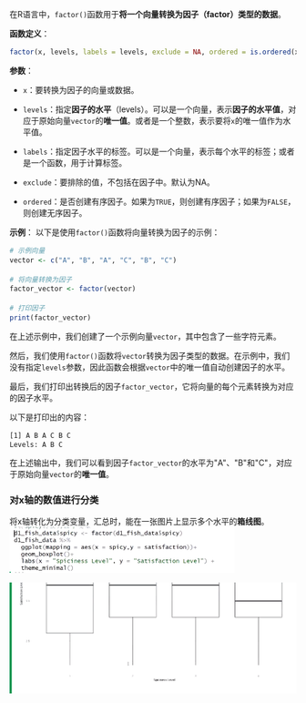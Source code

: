 在R语言中，`factor()`函数用于**将一个向量转换为因子（factor）类型的数据**。

**函数定义**：
```R
factor(x, levels, labels = levels, exclude = NA, ordered = is.ordered(x))
```

**参数**：
- `x`：要转换为因子的向量或数据。

- `levels`：指定**因子的水平**（levels）。可以是一个向量，表示**因子的水平值**，对应于原始向量`vector`的**唯一值**。或者是一个整数，表示要将`x`的唯一值作为水平值。

- `labels`：指定因子水平的标签。可以是一个向量，表示每个水平的标签；或者是一个函数，用于计算标签。

- `exclude`：要排除的值，不包括在因子中。默认为NA。

- `ordered`：是否创建有序因子。如果为`TRUE`，则创建有序因子；如果为`FALSE`，则创建无序因子。

**示例**：
以下是使用`factor()`函数将向量转换为因子的示例：

```R
# 示例向量
vector <- c("A", "B", "A", "C", "B", "C")

# 将向量转换为因子
factor_vector <- factor(vector)

# 打印因子
print(factor_vector)
```

在上述示例中，我们创建了一个示例向量`vector`，其中包含了一些字符元素。

然后，我们使用`factor()`函数将`vector`转换为因子类型的数据。在示例中，我们没有指定`levels`参数，因此函数会根据`vector`中的唯一值自动创建因子的水平。

最后，我们打印出转换后的因子`factor_vector`，它将向量的每个元素转换为对应的因子水平。

以下是打印出的内容：

```
[1] A B A C B C
Levels: A B C
```

在上述输出中，我们可以看到因子`factor_vector`的水平为"A"、"B"和"C"，对应于原始向量`vector`的**唯一值**。

### 对x轴的数值进行分类
将x轴转化为分类变量，汇总时，能在一张图片上显示多个水平的**箱线图**。
![Pasted image 20240108103712](attachments/Pasted%20image%2020240108103712.png)

![Pasted image 20240108103742](attachments/Pasted%20image%2020240108103742.png)